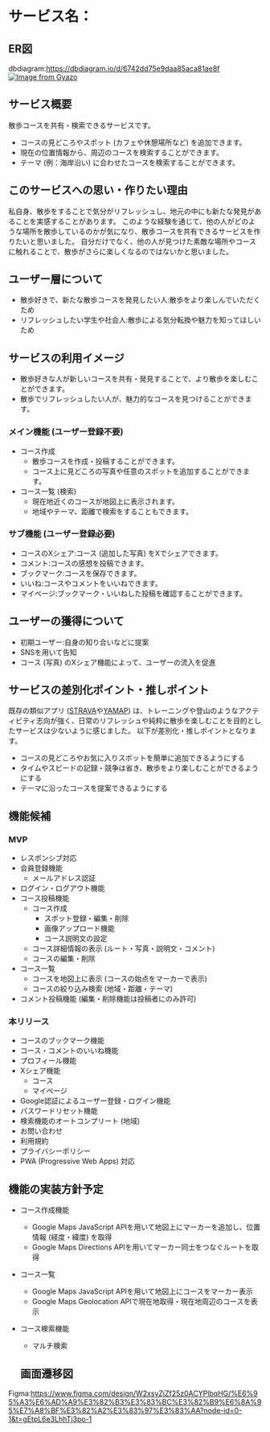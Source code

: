# サービス名：

## ER図
dbdiagram:https://dbdiagram.io/d/6742dd75e9daa85aca81ae8f
[![Image from Gyazo](https://i.gyazo.com/4d91d3f0b63c513268c33b2eba129992.png)](https://gyazo.com/4d91d3f0b63c513268c33b2eba129992)

## サービス概要
散歩コースを共有・検索できるサービスです。
- コースの見どころやスポット (カフェや休憩場所など) を追加できます。
- 現在の位置情報から、周辺のコースを検索することができます。
- テーマ (例：海岸沿い) に合わせたコースを検索することができます。

## このサービスへの思い・作りたい理由
私自身、散歩をすることで気分がリフレッシュし、地元の中にも新たな発見があることを実感することがあります。
このような経験を通じて、他の人がどのような場所を散歩しているのかが気になり、散歩コースを共有できるサービスを作りたいと思いました。
自分だけでなく、他の人が見つけた素敵な場所やコースに触れることで、散歩がさらに楽しくなるのではないかと思いました。

## ユーザー層について
- 散歩好きで、新たな散歩コースを発見したい人:散歩をより楽しんでいただくため
- リフレッシュしたい学生や社会人:散歩による気分転換や魅力を知ってほしいため

## サービスの利用イメージ
- 散歩好きな人が新しいコースを共有・発見することで、より散歩を楽しむことができます。
- 散歩でリフレッシュしたい人が、魅力的なコースを見つけることができます。

### メイン機能 (ユーザー登録不要)
- コース作成
  - 散歩コースを作成・投稿することができます。
  - コース上に見どころの写真や任意のスポットを追加することができます。
- コース一覧 (検索)
  - 現在地近くのコースが地図上に表示されます。
  - 地域やテーマ、距離で検索をすることもできます。

### サブ機能 (ユーザー登録必要)
- コースのXシェア:コース (追加した写真) をXでシェアできます。
- コメント:コースの感想を投稿できます。
- ブックマーク:コースを保存できます。
- いいね:コースやコメントをいいねできます。
- マイページ:ブックマーク・いいねした投稿を確認することができます。

## ユーザーの獲得について
- 初期ユーザー:自身の知り合いなどに提案
- SNSを用いて告知
- コース (写真) のXシェア機能によって、ユーザーの流入を促進

## サービスの差別化ポイント・推しポイント
既存の類似アプリ ([STRAVA](https://www.strava.com/)や[YAMAP](https://yamap.com/)) は、トレーニングや登山のようなアクティビティ志向が強く、日常のリフレッシュや純粋に散歩を楽しむことを目的としたサービスは少ないように感じました。
以下が差別化・推しポイントとなります。
- コースの見どころやお気に入りスポットを簡単に追加できるようにする
- タイムやスピードの記録・競争は省き、散歩をより楽しむことができるようにする
- テーマに沿ったコースを提案できるようにする

## 機能候補
### MVP
- レスポンシブ対応
- 会員登録機能
  - メールアドレス認証
- ログイン・ログアウト機能
- コース投稿機能
  - コース作成
    - スポット登録・編集・削除
    - 画像アップロード機能
    - コース説明文の設定
  - コース詳細情報の表示 (ルート・写真・説明文・コメント)
  - コースの編集・削除
- コース一覧
  - コースを地図上に表示 (コースの始点をマーカーで表示)
  - コースの絞り込み検索 (地域・距離・テーマ)
- コメント投稿機能 (編集・削除機能は投稿者にのみ許可)

### 本リリース
- コースのブックマーク機能
- コース・コメントのいいね機能
- プロフィール機能
- Xシェア機能
  - コース
  - マイページ
- Google認証によるユーザー登録・ログイン機能
- パスワードリセット機能
- 検索機能のオートコンプリート (地域)
- お問い合わせ
- 利用規約
- プライバシーポリシー
- PWA (Progressive Web Apps) 対応

## 機能の実装方針予定
- コース作成機能
  - Google Maps JavaScript APIを用いて地図上にマーカーを追加し、位置情報 (経度・緯度) を取得
  - Google Maps Directions APIを用いてマーカー同士をつなぐルートを取得
- コース一覧
  - Google Maps JavaScript APIを用いて地図上にコースをマーカー表示
  - Google Maps Geolocation APIで現在地取得・現在地周辺のコースを表示
- コース検索機能
  - マルチ検索

  ## 画面遷移図
Figma:https://www.figma.com/design/W2xsyZjZf25z0ACYPlbqHG/%E6%95%A3%E6%AD%A9%E3%82%B3%E3%83%BC%E3%82%B9%E6%8A%95%E7%A8%BF%E3%82%A2%E3%83%97%E3%83%AA?node-id=0-1&t=gEtpL6e3LhhTj3po-1